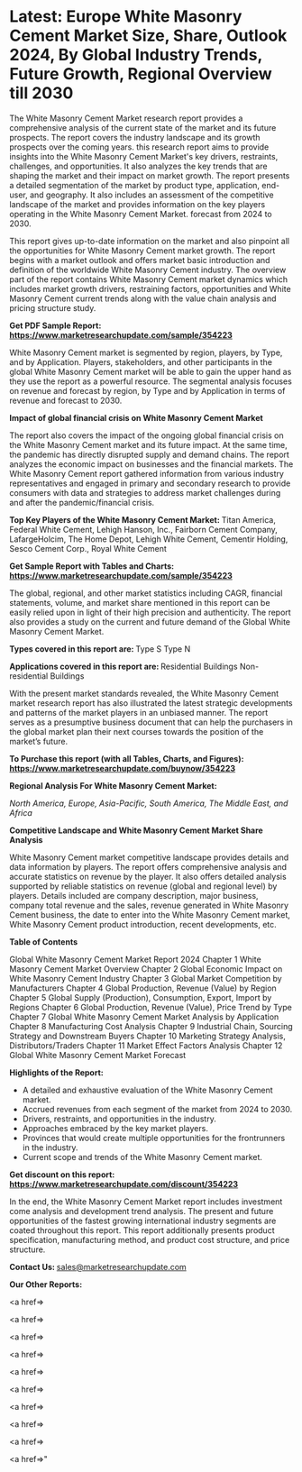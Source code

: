 # Latest: Europe White Masonry Cement Market Size, Share, Outlook 2024, By Global Industry Trends, Future Growth, Regional Overview till 2030

The White Masonry Cement Market research report provides a comprehensive analysis of the current state of the market and its future prospects. The report covers the industry landscape and its growth prospects over the coming years. this research report aims to provide insights into the White Masonry Cement Market's key drivers, restraints, challenges, and opportunities. It also analyzes the key trends that are shaping the market and their impact on market growth. The report presents a detailed segmentation of the market by product type, application, end-user, and geography. It also includes an assessment of the competitive landscape of the market and provides information on the key players operating in the White Masonry Cement Market. forecast from 2024 to 2030.

This report gives up-to-date information on the market and also pinpoint all the opportunities for White Masonry Cement market growth. The report begins with a market outlook and offers market basic introduction and definition of the worldwide White Masonry Cement industry. The overview part of the report contains White Masonry Cement market dynamics which includes market growth drivers, restraining factors, opportunities and White Masonry Cement current trends along with the value chain analysis and pricing structure study.

<strong><b>Get PDF Sample Report: <a href=https://www.marketresearchupdate.com/sample/354223>https://www.marketresearchupdate.com/sample/354223</a></b></strong>

White Masonry Cement market is segmented by region, players, by Type, and by Application. Players, stakeholders, and other participants in the global White Masonry Cement market will be able to gain the upper hand as they use the report as a powerful resource. The segmental analysis focuses on revenue and forecast by region, by Type and by Application in terms of revenue and forecast to 2030.

<strong><b>Impact of global financial crisis on White Masonry Cement Market</b></strong>

The report also covers the impact of the ongoing global financial crisis on the White Masonry Cement market and its future impact. At the same time, the pandemic has directly disrupted supply and demand chains. The report analyzes the economic impact on businesses and the financial markets. The White Masonry Cement report gathered information from various industry representatives and engaged in primary and secondary research to provide consumers with data and strategies to address market challenges during and after the pandemic/financial crisis.

<strong><b>Top Key Players of the White Masonry Cement Market:
</b></strong>Titan America, Federal White Cement, Lehigh Hanson, Inc., Fairborn Cement Company, LafargeHolcim, The Home Depot, Lehigh White Cement, Cementir Holding, Sesco Cement Corp., Royal White Cement<strong><b>
</b></strong>

<strong><b>Get Sample Report with Tables and Charts: <a href=https://www.marketresearchupdate.com/sample/354223>https://www.marketresearchupdate.com/sample/354223</a></b></strong>

The global, regional, and other market statistics including CAGR, financial statements, volume, and market share mentioned in this report can be easily relied upon in light of their high precision and authenticity. The report also provides a study on the current and future demand of the Global White Masonry Cement Market.

<strong><b>Types covered in this report are:
</b></strong>Type S
Type N<strong><b>
</b></strong>

<strong><b>Applications covered in this report are:
</b></strong>Residential Buildings
Non-residential Buildings<strong><b>
</b></strong>

With the present market standards revealed, the White Masonry Cement market research report has also illustrated the latest strategic developments and patterns of the market players in an unbiased manner. The report serves as a presumptive business document that can help the purchasers in the global market plan their next courses towards the position of the market’s future.

<strong><b>To Purchase this report (with all Tables, Charts, and Figures): <a href=https://www.marketresearchupdate.com/buynow/354223>https://www.marketresearchupdate.com/buynow/354223</a></b></strong>

<strong><b>Regional Analysis For White Masonry Cement Market:</b></strong>

<em><i>North America, Europe, Asia-Pacific, South America, The Middle East, and Africa</i></em>

<strong><b>Competitive Landscape and White Masonry Cement Market Share Analysis</b></strong>

White Masonry Cement market competitive landscape provides details and data information by players. The report offers comprehensive analysis and accurate statistics on revenue by the player. It also offers detailed analysis supported by reliable statistics on revenue (global and regional level) by players. Details included are company description, major business, company total revenue and the sales, revenue generated in White Masonry Cement business, the date to enter into the White Masonry Cement market, White Masonry Cement product introduction, recent developments, etc.

<strong><b>Table of Contents</b></strong>

Global White Masonry Cement Market Report 2024
Chapter 1 White Masonry Cement Market Overview
Chapter 2 Global Economic Impact on White Masonry Cement Industry
Chapter 3 Global Market Competition by Manufacturers
Chapter 4 Global Production, Revenue (Value) by Region
Chapter 5 Global Supply (Production), Consumption, Export, Import by Regions
Chapter 6 Global Production, Revenue (Value), Price Trend by Type
Chapter 7 Global White Masonry Cement Market Analysis by Application
Chapter 8 Manufacturing Cost Analysis
Chapter 9 Industrial Chain, Sourcing Strategy and Downstream Buyers
Chapter 10 Marketing Strategy Analysis, Distributors/Traders
Chapter 11 Market Effect Factors Analysis
Chapter 12 Global White Masonry Cement Market Forecast

<strong><b>Highlights of the Report:</b></strong>

- A detailed and exhaustive evaluation of the White Masonry Cement market.
- Accrued revenues from each segment of the market from 2024 to 2030.
- Drivers, restraints, and opportunities in the industry.
- Approaches embraced by the key market players.
- Provinces that would create multiple opportunities for the frontrunners in the industry.
- Current scope and trends of the White Masonry Cement market.

<strong><b>Get discount on this report: <a href=https://www.marketresearchupdate.com/discount/354223>https://www.marketresearchupdate.com/discount/354223</a></b></strong>

In the end, the White Masonry Cement Market report includes investment come analysis and development trend analysis. The present and future opportunities of the fastest growing international industry segments are coated throughout this report. This report additionally presents product specification, manufacturing method, and product cost structure, and price structure.

<strong><b>Contact Us:
</b></strong>sales@marketresearchupdate.com

<strong>Our Other Reports:</strong>

<a href=></a>

<a href=></a>

<a href=></a>

<a href=></a>

<a href=></a>

<a href=></a>

<a href=></a>

<a href=></a>

<a href=></a>

<a href=></a>"
